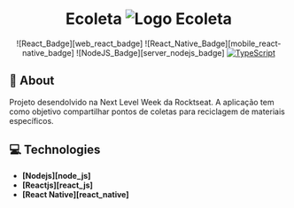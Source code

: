 <h1 align="center">
   Ecoleta
   <image src="https://res.cloudinary.com/ds3rca6jp/image/upload/v1591471403/logo_x3emxr.svg" alt="Logo Ecoleta"/>
</h1>

<div align="center">

![React_Badge][web_react_badge] ![React_Native_Badge][mobile_react-native_badge] ![NodeJS_Badge][server_nodejs_badge] [![TypeScript](https://badges.frapsoft.com/typescript/code/typescript.png?v=101)](https://github.com/ellerbrock/typescript-badges/)

</div>

## **:rocket: About**

Projeto desendolvido na Next Level Week da Rocktseat. A aplicação tem como objetivo compartilhar pontos de coletas para reciclagem de materiais específicos.

## **:computer: Technologies**

  - **[Nodejs][node_js]**
  - **[Reactjs][react_js]**
  - **[React Native][react_native]**
